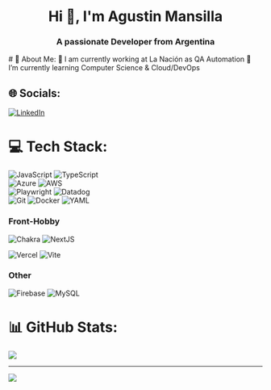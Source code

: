 <h1 align="center">Hi 👋, I'm Agustin Mansilla</h1>
<h3 align="center">A passionate Developer from Argentina</h3>
# 💫 About Me:
🔭 I am currently working at La Nación as QA Automation 
🌱 I’m currently learning Computer Science & Cloud/DevOps 

## 🌐 Socials:
[![LinkedIn](https://img.shields.io/badge/LinkedIn-%230077B5.svg?logo=linkedin&logoColor=white)](https://linkedin.com/in/agustinmme) 
# 💻 Tech Stack:
![JavaScript](https://img.shields.io/badge/javascript-%23323330.svg?style=for-the-badge&logo=javascript&logoColor=%23F7DF1E) ![TypeScript](https://img.shields.io/badge/typescript-%23007ACC.svg?style=for-the-badge&logo=typescript&logoColor=white)<br/>
![Azure](https://img.shields.io/badge/azure-%230072C6.svg?style=for-the-badge&logo=microsoftazure&logoColor=white) ![AWS](https://img.shields.io/badge/AWS-%23FF9900.svg?style=for-the-badge&logo=amazon-aws&logoColor=white)<br/>
 ![Playwright](https://img.shields.io/badge/playwright-%23323330.svg?style=for-the-badge&logo=playwright) ![Datadog](https://img.shields.io/badge/datadog-%23632CA6.svg?style=for-the-badge&logo=datadog&logoColor=white) <br/> 
![Git](https://img.shields.io/badge/git-%23F05033.svg?style=for-the-badge&logo=git&logoColor=white) ![Docker](https://img.shields.io/badge/docker-%230db7ed.svg?style=for-the-badge&logo=docker&logoColor=white) ![YAML](https://img.shields.io/badge/YAML-%230072C6.svg?style=for-the-badge&logo=YAML&logoColor=white)
<h3>Front-Hobby</h3>

![Chakra](https://img.shields.io/badge/chakra-%234ED1C5.svg?style=for-the-badge&logo=chakraui&logoColor=white) ![NextJS](https://img.shields.io/badge/Next-black?style=for-the-badge&logo=next.js&logoColor=white)<br/>

![Vercel](https://img.shields.io/badge/vercel-%23000000.svg?style=for-the-badge&logo=vercel&logoColor=white) ![Vite](https://img.shields.io/badge/vite-%23646CFF.svg?style=for-the-badge&logo=vite&logoColor=white)<br/>

<h3>Other</h3>

![Firebase](https://img.shields.io/badge/firebase-%23039BE5.svg?style=for-the-badge&logo=firebase) ![MySQL](https://img.shields.io/badge/mysql-4479A1.svg?style=for-the-badge&logo=mysql&logoColor=white)<br/>

# 📊 GitHub Stats:

![](https://github-readme-stats.vercel.app/api/top-langs/?username=agustinmme&theme=dark&hide_border=false&include_all_commits=false&count_private=false&layout=compact)

---
[![](https://visitcount.itsvg.in/api?id=agustinmme&icon=0&color=0)](https://visitcount.itsvg.in)

<!-- Proudly created with GPRM ( https://gprm.itsvg.in ) -->
